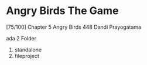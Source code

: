 # Angry Birds The Game
[75/100] Chapter 5 Angry Birds
448
Dandi Prayogatama


ada 2 Folder

1) standalone
2) fileproject
